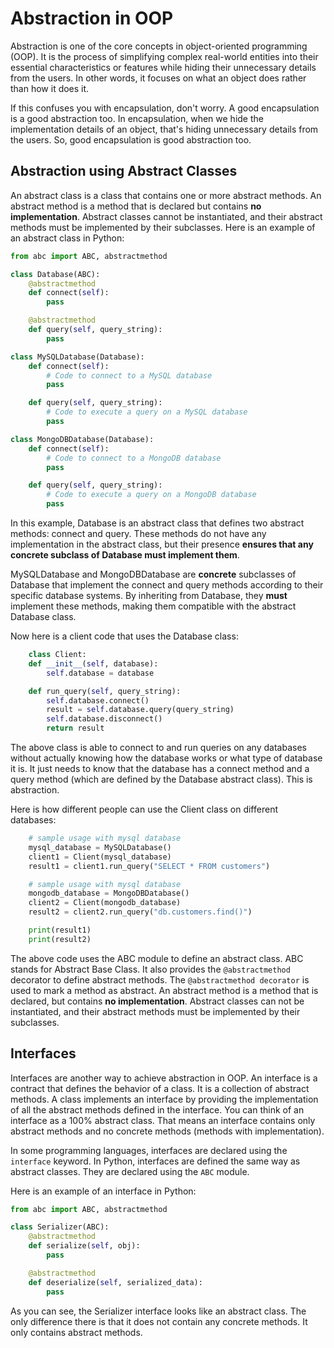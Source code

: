 # Abstraction in OOP

Abstraction is one of the core concepts in object-oriented programming (OOP). It is the process of simplifying complex real-world entities into their essential characteristics or features while hiding their unnecessary details from the users. In other words, it focuses on what an object does rather than how it does it.

If this confuses you with encapsulation, don't worry. A good encapsulation is a good abstraction too. In encapsulation, when we hide the implementation details of an object, that's hiding unnecessary details from the users. So, good encapsulation is good abstraction too.

## Abstraction using Abstract Classes

An abstract class is a class that contains one or more abstract methods. An abstract method is a method that is declared but contains **no implementation**. Abstract classes cannot be instantiated, and their abstract methods must be implemented by their subclasses.
Here is an example of an abstract class in Python:

```python
from abc import ABC, abstractmethod

class Database(ABC):
    @abstractmethod
    def connect(self):
        pass

    @abstractmethod
    def query(self, query_string):
        pass

class MySQLDatabase(Database):
    def connect(self):
        # Code to connect to a MySQL database
        pass

    def query(self, query_string):
        # Code to execute a query on a MySQL database
        pass

class MongoDBDatabase(Database):
    def connect(self):
        # Code to connect to a MongoDB database
        pass

    def query(self, query_string):
        # Code to execute a query on a MongoDB database
        pass
```

In this example, Database is an abstract class that defines two abstract methods: connect and query. These methods do not have any implementation in the abstract class, but their presence **ensures that any concrete subclass of Database must implement them**.

MySQLDatabase and MongoDBDatabase are **concrete** subclasses of Database that implement the connect and query methods according to their specific database systems. By inheriting from Database, they **must** implement these methods, making them compatible with the abstract Database class.

Now here is a client code that uses the Database class:

```python
    class Client:
    def __init__(self, database):
        self.database = database

    def run_query(self, query_string):
        self.database.connect()
        result = self.database.query(query_string)
        self.database.disconnect()
        return result
```

The above class is able to connect to and run queries on any databases without actually knowing how the database works or what type of database it is. It just needs to know that the database has a connect method and a query method (which are defined by the Database abstract class). This is abstraction.

Here is how different people can use the Client class on different databases:

```python
    # sample usage with mysql database
    mysql_database = MySQLDatabase()
    client1 = Client(mysql_database)
    result1 = client1.run_query("SELECT * FROM customers")

    # sample usage with mysql database
    mongodb_database = MongoDBDatabase()
    client2 = Client(mongodb_database)
    result2 = client2.run_query("db.customers.find()")

    print(result1)
    print(result2)
```

The above code uses the ABC module to define an abstract class. ABC stands for Abstract Base Class. It also provides the `@abstractmethod` decorator to define abstract methods. The `@abstractmethod decorator` is used to mark a method as abstract. An abstract method is a method that is declared, but contains **no implementation**. Abstract classes can not be instantiated, and their abstract methods must be implemented by their subclasses.

## Interfaces

Interfaces are another way to achieve abstraction in OOP. An interface is a contract that defines the behavior of a class. It is a collection of abstract methods. A class implements an interface by providing the implementation of all the abstract methods defined in the interface. You can think of an interface as a 100% abstract class. That means an interface contains only abstract methods and no concrete methods (methods with implementation).

In some programming languages, interfaces are declared using the `interface` keyword. In Python, interfaces are defined the same way as abstract classes. They are declared using the `ABC` module.

Here is an example of an interface in Python:

```python
from abc import ABC, abstractmethod

class Serializer(ABC):
    @abstractmethod
    def serialize(self, obj):
        pass

    @abstractmethod
    def deserialize(self, serialized_data):
        pass
```

As you can see, the Serializer interface looks like an abstract class. The only difference there is that it does not contain any concrete methods. It only contains abstract methods.
